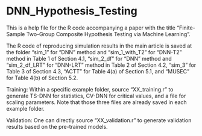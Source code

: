 # DNN_Hypothesis_Testing

This is a help file for the R code accompanying a paper with the title “Finite-Sample Two-Group Composite Hypothesis Testing via Machine Learning”.

The R code of reproducing simulation results in the main article is saved at the folder “sim_1” for “DNN” method and “sim_1_with_T2” for “DNN-T2” method in Table 1 of Section 4.1, “sim_2_df” for “DNN” method and “sim_2_df_LRT” for “DNN-LRT” method in Table 2 of Section 4.2, “sim_3” for Table 3 of Section 4.3, “ACTT” for Table 4(a) of Section 5.1, and “MUSEC” for Table 4(b) of Section 5.2.

Training: Within a specific example folder, source “XX_training.r” to generate TS-DNN for statistics, CV-DNN for critical values, and a file for scaling parameters. Note that those three files are already saved in each example folder.

Validation: One can directly source “XX_validation.r” to generate validation results based on the pre-trained models.


